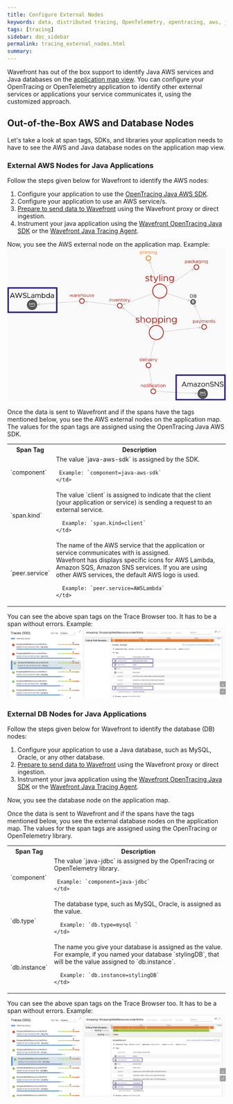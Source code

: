 ```yaml
---
title: Configure External Nodes
keywords: data, distributed tracing, OpenTelemetry, opentracing, aws, java
tags: [tracing]
sidebar: doc_sidebar
permalink: tracing_external_nodes.html
summary: 
---
```


Wavefront has out of the box support to identify Java AWS services and Java databases on the [application map view](tracing_ui_overview.html#application-map). You can configure your OpenTracing or OpenTelemetry application to identify other external services or applications your service communicates it, using the customized approach.

## Out-of-the-Box AWS and Database Nodes

Let's take a look at span tags, SDKs, and libraries your application needs to have to see the AWS and Java database nodes on the application map view.

### External AWS Nodes for Java Applications

Follow the steps given below for Wavefront to identify the AWS nodes:

1. Configure your application to use the [OpenTracing Java AWS SDK](https://github.com/opentracing-contrib/java-aws-sdk).
1. Configure your application to use an AWS service/s. 
1. [Prepare to send data to Wavefront](tracing_instrumenting_frameworks.html#step-1-prepare-to-send-data-to-wavefront) using the Wavefront proxy or direct ingestion.
1. Instrument your java application using the [Wavefront OpenTracing Java SDK](https://github.com/wavefrontHQ/wavefront-opentracing-sdk-java) or the [Wavefront Java Tracing Agent](https://github.com/wavefrontHQ/wavefront-opentracing-bundle-java).

Now, you see the AWS external node on the application map.
Example:
![Shows the application map view that has two external AWS nodes.](images/tracing_aws_external_nodes.png)

Once the data is sent to Wavefront and if the spans have the tags mentioned below, you see the AWS external nodes on the application map. The values for the span tags are assigned using the OpenTracing Java AWS SDK.

<table style="width; 100;">
  <tr>
    <th width="20%">
      Span Tag
    </th>
    <th width="80%">
      Description
    </th>
  </tr>
  <tr>
    <td markdown="span">
      `component`
    </td>
    <td markdown="span">
     The value `java-aws-sdk` is assigned by the SDK.
     
     Example: `component=java-aws-sdk`
    </td>
  </tr>
  <tr>
    <td markdown="span">
      `span.kind`
    </td>
    <td markdown="span">
      The value `client` is assigned to indicate that the client (your application or service) is sending a request to an external service.
      
      Example: `span.kind=client`
    </td>
  </tr>
  <tr>
    <td markdown="span">
      `peer.service`
    </td>
    <td markdown="span">
      The name of the AWS service that the application or service communicates with is assigned.<br/>
      Wavefront has displays specific icons for AWS Lambda, Amazon SQS, Amazon SNS services. If you are using other AWS services, the default AWS logo is used.
      
      Example: `peer.service=AWSLambda`
    </td>
  </tr>
</table>

You can see the above span tags on the Trace Browser too. It has to be a span without errors.
Example:
![Shows the details of a trace that has the span tags component, span.kind, and peer.service.](images/tracing_external_aws_tracing_browser.png)
  
### External DB Nodes for Java Applications

Follow the steps given below for Wavefront to identify the database (DB) nodes:

1. Configure your application to use a Java database, such as MySQL, Oracle, or any other database. 
1. [Prepare to send data to Wavefront](tracing_instrumenting_frameworks.html#step-1-prepare-to-send-data-to-wavefront) using the Wavefront proxy or direct ingestion.
1. Instrument your java application using the [Wavefront OpenTracing Java SDK](https://github.com/wavefrontHQ/wavefront-opentracing-sdk-java) or the [Wavefront Java Tracing Agent](https://github.com/wavefrontHQ/wavefront-opentracing-bundle-java).

Now, you see the database node on the application map.

Once the data is sent to Wavefront and if the spans have the tags mentioned below, you see the external database nodes on the application map. The values for the span tags are assigned using the OpenTracing or OpenTelemetry library.

<table style="width; 100;">
  <tr>
    <th width="20%">
      Span Tag
    </th>
    <th width="80%">
      Description
    </th>
  </tr>
  <tr>
    <td markdown="span">
      `component`
    </td>
    <td markdown="span">
     The value `java-jdbc` is assigned by the OpenTracing or OpenTelemetry library.
     
     Example: `component=java-jdbc`
    </td>
  </tr>
  <tr>
    <td markdown="span">
      `db.type`
    </td>
    <td markdown="span">
      The database type, such as MySQL, Oracle, is assigned as the value.
      
      Example: `db.type=mysql `
    </td>
  </tr>
  <tr>
    <td markdown="span">
      `db.instance`
    </td>
    <td markdown="span">
      The name you give your database is assigned as the value. For example, if you named your database `stylingDB`, that will be the value assigned to `db.instance`.
      
      Example: `db.instance=stylingDB`
    </td>
  </tr>
</table>

You can see the above span tags on the Trace Browser too. It has to be a span without errors.
Example:
![Shows the details of a trace that has the span tags component, db.type, and db.instance.](images/tracing_db_traces_browser.png)
